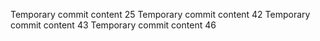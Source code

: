 Temporary commit content 25
Temporary commit content 42
Temporary commit content 43
Temporary commit content 46
